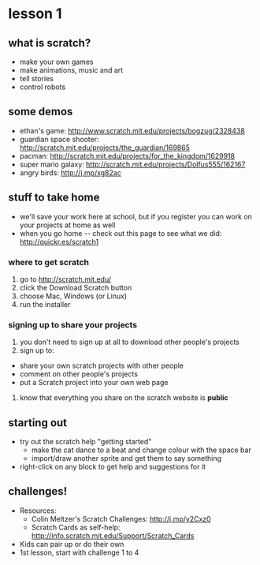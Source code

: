 <h1 id="lesson1">lesson 1</h1>

## what is scratch?
* make your own games
* make animations, music and art
* tell stories
* control robots

## some demos
* ethan's game: http://www.scratch.mit.edu/projects/bogzug/2328438
* guardian space shooter: http://scratch.mit.edu/projects/the_guardian/169865
* pacman: http://scratch.mit.edu/projects/for_the_kingdom/1629918
* super mario galaxy: http://scratch.mit.edu/projects/Dolfus555/162167
* angry birds: http://j.mp/xg82ac

## stuff to take home
* we'll save your work here at school, but if you register you can work on your projects at home as well
* when you go home -- check out this page to see what we did: http://quickr.es/scratch1

### where to get scratch
1. go to http://scratch.mit.edu/
1. click the Download Scratch button
1. choose Mac, Windows (or Linux)
1. run the installer

### signing up to share your projects
1. you don't need to sign up at all to download other people's projects
1. sign up to:
  * share your own scratch projects with other people
  * comment on other people's projects
  * put a Scratch project into your own web page
1. know that everything you share on the scratch website is **public**

## starting out
* try out the scratch help "getting started"
  * make the cat dance to a beat and change colour with the space bar
  * import/draw another sprite and get them to say something
* right-click on any block to get help and suggestions for it

## challenges!
* Resources:
  * Colin Meltzer's Scratch Challenges: http://j.mp/y2Cxz0
  * Scratch Cards as self-help: http://info.scratch.mit.edu/Support/Scratch_Cards
* Kids can pair up or do their own
* 1st lesson, start with challenge 1 to 4